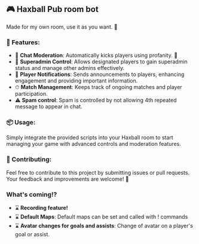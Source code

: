 ## 🎮 Haxball Pub room bot

 Made for my own room, use it as you want. 🚀

### 🌟 Features:
- 🎤 **Chat Moderation**: Automatically kicks players using profanity. 🚫
- 👑 **Superadmin Control**: Allows designated players to gain superadmin status and manage other admins effectively. 
- 📢 **Player Notifications**: Sends announcements to players, enhancing engagement and providing important information. 
- ⏱ **Match Management**: Keeps track of ongoing matches and player participation.
- ⚠️ **Spam control**: Spam is controlled by not allowing 4th repeated message to appear in chat.

### 📦 Usage:
Simply integrate the provided scripts into your Haxball room to start managing your game with advanced controls and moderation features.

### 🤝 Contributing:
Feel free to contribute to this project by submitting issues or pull requests. Your feedback and improvements are welcome! 💬
### What's coming!?
- ⌛ **Recording feature!**
- ⌛ **Default Maps**: Default maps can be set and called with ! commands 
- ⌛ **Avatar changes for goals and assists**: Change of avatar on a player's goal or assist. 
